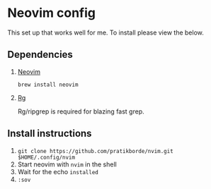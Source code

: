 # Neovim config

This set up that works well for me. To install please view the below.

## Dependencies

1. [Neovim](https://github.com/neovim/neovim/wiki/Installing-Neovim)

    `brew install neovim`

2. [Rg](https://github.com/BurntSushi/ripgrep)

    Rg/ripgrep is required for blazing fast grep.
    

## Install instructions

1. `git clone https://github.com/pratikborde/nvim.git $HOME/.config/nvim`
2. Start neovim with `nvim` in the shell
3. Wait for the echo `installed`
4. `:sov`
